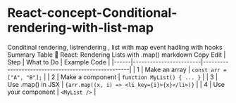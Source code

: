 # React-concept-Conditional-rendering-with-list-map
Conditinal rendering, listrendering , list with map event hadling with hooks
Summary Table
📘 React: Rendering Lists with .map()
markdown
Copy
Edit
| Step | What to Do             | Example Code                                       |
|------|------------------------|----------------------------------------------------|
| 1    | Make an array          | `const arr = ["A", "B"];`                          |
| 2    | Make a component       | `function MyList() { ... }`                        |
| 3    | Use .map() in JSX      | `{arr.map((x, i) => <li key={i}>{x}</li>)}`        |
| 4    | Use your component     | `<MyList />`                                       |
